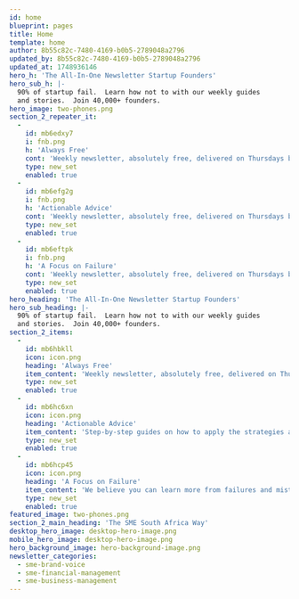 ```yaml
---
id: home
blueprint: pages
title: Home
template: home
author: 8b55c82c-7480-4169-b0b5-2789048a2796
updated_by: 8b55c82c-7480-4169-b0b5-2789048a2796
updated_at: 1748936146
hero_h: 'The All-In-One Newsletter Startup Founders'
hero_sub_h: |-
  90% of startup fail.  Learn how not to with our weekly guides
  and stories.  Join 40,000+ founders.
hero_image: two-phones.png
section_2_repeater_it:
  -
    id: mb6edxy7
    i: fnb.png
    h: 'Always Free'
    cont: 'Weekly newsletter, absolutely free, delivered on Thursdays by 9am Eastern time.'
    type: new_set
    enabled: true
  -
    id: mb6efg2g
    i: fnb.png
    h: 'Actionable Advice'
    cont: 'Weekly newsletter, absolutely free, delivered on Thursdays by 9am Eastern time.'
    type: new_set
    enabled: true
  -
    id: mb6eftpk
    i: fnb.png
    h: 'A Focus on Failure'
    cont: 'Weekly newsletter, absolutely free, delivered on Thursdays by 9am Eastern time.'
    type: new_set
    enabled: true
hero_heading: 'The All-In-One Newsletter Startup Founders'
hero_sub_heading: |-
  90% of startup fail.  Learn how not to with our weekly guides
  and stories.  Join 40,000+ founders.
section_2_items:
  -
    id: mb6hbkll
    icon: icon.png
    heading: 'Always Free'
    item_content: 'Weekly newsletter, absolutely free, delivered on Thursdays by 9am Eastern time.'
    type: new_set
    enabled: true
  -
    id: mb6hc6xn
    icon: icon.png
    heading: 'Actionable Advice'
    item_content: 'Step-by-step guides on how to apply the strategies and frameworks shared.'
    type: new_set
    enabled: true
  -
    id: mb6hcp45
    icon: icon.png
    heading: 'A Focus on Failure'
    item_content: 'We believe you can learn more from failures and mistakes than from successes.'
    type: new_set
    enabled: true
featured_image: two-phones.png
section_2_main_heading: 'The SME South Africa Way'
desktop_hero_image: desktop-hero-image.png
mobile_hero_image: desktop-hero-image.png
hero_background_image: hero-background-image.png
newsletter_categories:
  - sme-brand-voice
  - sme-financial-management
  - sme-business-management
---
```

